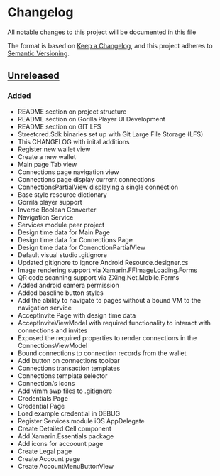 # Changelog

All notable changes to this project will be documented in this file

The format is based on [Keep a Changelog](https://keepachangelog.com/en/1.0.0/),
and this project adheres to [Semantic Versioning](https://semver.org/spec/v2.0.0.html).

## [Unreleased]

### Added

- README section on project structure
- README section on Gorilla Player UI Development
- README section on GIT LFS
- Streetcred.Sdk binaries set up with Git Large File Storage (LFS)
- This CHANGELOG  with inital additions
- Register new wallet view
- Create a new wallet
- Main page Tab view
- Connections page navigation view
- Connections page display current connections
- ConnectionsPartialView displaying a single connection 
- Base style resource dictionary
- Gorrila player support
- Inverse Boolean Converter
- Navigation Service
- Services module peer project
- Design time data for Main Page
- Design time data for Connections Page
- Design time data for ConenctionPartialView
- Default visual studio .gitignore
- Updated gitignore to ignore Android Resource.designer.cs
- Image rendering support via Xamarin.FFImageLoading.Forms
- QR code scanning support via ZXing.Net.Mobile.Forms
- Added android camera permission
- Added baseline button styles
- Add the ability to navigate to pages without a bound VM to the navigation service
- AcceptInvite Page with design time data
- AcceptInviteViewModel with required functionality to interact with connections and invites
- Exposed the required properties to render connections in the ConnectionsViewModel
- Bound connections to connection records from the wallet
- Add button on connections toolbar
- Connections transaction templates
- Connections template selector
- Connection/s icons
- Add vimm swp files to .gitignore
- Credentials Page
- Credential Page
- Load example credential in DEBUG
- Register Services module iOS AppDelegate
- Create Detailed Cell component
- Add Xamarin.Essentials package
- Add icons for accoount page
- Create Legal page
- Create Account page
- Create AccountMenuButtonView


[Unreleased]: https://bitbucket.org/sparkchain/poc-mobile-app/compare/HEAD..13ad5882e4c9a526a27cde19270bcbc56c1d53fa
